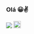 ### Olá 😀✌️

<img heigth="180em"  src="https://github-readme-stats.vercel.app/api/top-langs/?username=leonamlucius&theme=blue-green"/>

<img height="20em" src="https://img.shields.io/badge/steamcommunity.com/id/r345435435dfd/"/>

